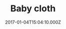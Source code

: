 ---
title: Baby cloth
date: 2017-01-04T15:04:10.000Z
price: 3
sales_price: 2
categories: ["Kids"]
image: ["/img/uploads/2018/09/adorable-baby.jpg"]
---
